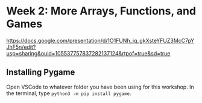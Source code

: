 # Week 2: More Arrays, Functions, and Games

https://docs.google.com/presentation/d/1O1FUNh_iq_gkXsteYFUZ3McC7pYJhF5n/edit?usp=sharing&ouid=105537757837282137124&rtpof=true&sd=true

## Installing Pygame
Open VSCode to whatever folder you have been using for this workshop. In the terminal, type `python3 -m pip install pygame`.
